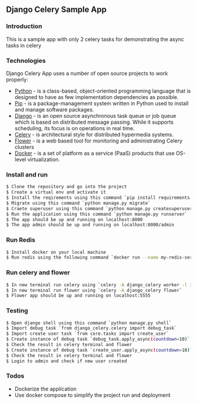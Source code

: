 Django Celery Sample App
---

### Introduction

This is a sample app with only 2 celery tasks for demonstrating the async tasks in celery 

### Technologies

Django Celery App uses a number of open source projects to work properly:

* [Python](https://www.python.org) - is a class-based, object-oriented programming language that is designed to have as few implementation dependencies as possible.
* [Pip](https://pypi.org/project/pip/) - is a package-management system written in Python used to install and manage software packages.
* [Django](https://www.djangoproject.com/) - is an open source asynchronous task queue or job queue which is based on distributed message passing. While it supports scheduling, its focus is on operations in real time.
* [Celery](https://docs.celeryproject.org/en/stable/) - is architectural style for distributed hypermedia systems.
* [Flower](https://flower.readthedocs.io/en/latest/) -  is a web based tool for monitoring and administrating Celery clusters
* [Docker](https://www.docker.com/) - is a set of platform as a service (PaaS) products that use OS-level virtualization.

### Install and run

```sh
$ Clone the repository and go into the project
$ Create a virtual env and activate it
$ Install the reqirements using this command `pip install requirements.txt`
$ Migrate using this command `python manage.py migrate`
$ Craete superuser using this command `python manage.py createsuperuser`
$ Run the application using this command `python manage.py runserver`
$ The app should be up and running on localhost:8000
$ The app admin should be up and running on localhost:8000/admin
```

### Run Redis
```sh
$ Install docker on your local machine
$ Run redis using the following command `docker run --name my-redis-server -d -p 127.0.0.1:6379:6379 redis`
```

### Run celery and flower
```sh
$ In new terminal run celery using `celery -A django_celery worker -l info -P solo`
$ In new terminal run flower using `celery -A django_celery flower`
$ Flower app should be up and running on localhost:5555
```

### Testing
```sh
$ Open django shell using this command `python manage.py shell`
$ Import debug task `from django_celery.celery import debug_task`
$ Import create user task `from core.tasks import create_user`
$ Create instance of debug task `debug_task.apply_async(countdown=10)`
$ Check the result in celery terminal and flower
$ Create instance of debug task `create_user.apply_async(countdown=10)`
$ Check the result in celery terminal and flower
$ Login to admin and check if new user created 
```

### Todos
 - Dockerize the application
 - Use docker compose to simplify the project run and deployment